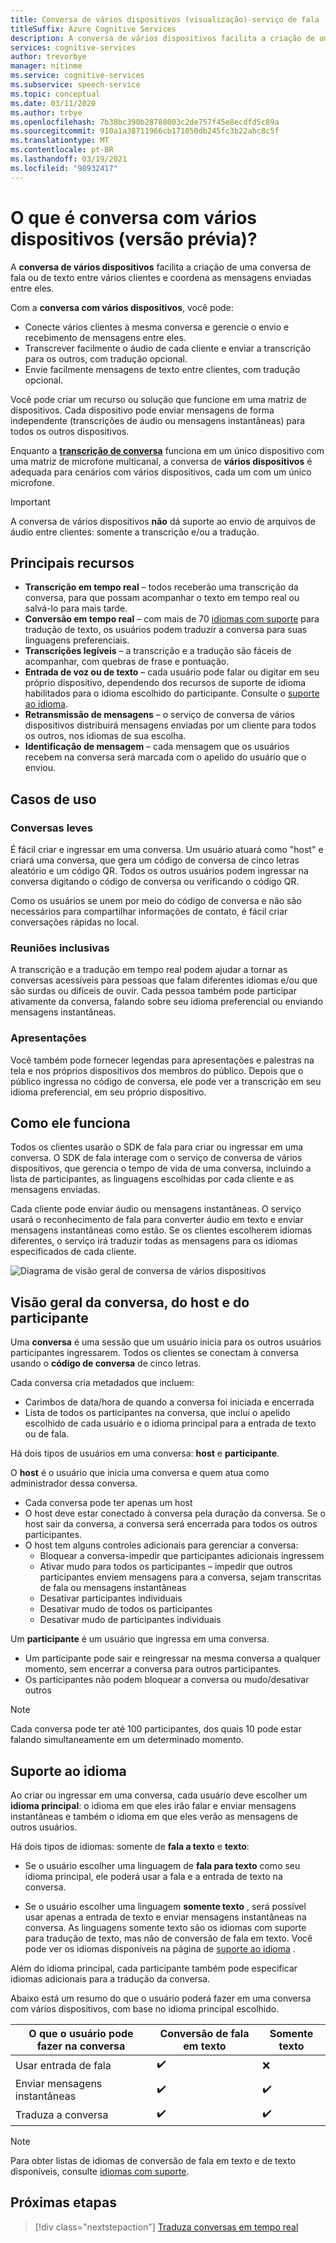 ```yaml
---
title: Conversa de vários dispositivos (visualização)-serviço de fala
titleSuffix: Azure Cognitive Services
description: A conversa de vários dispositivos facilita a criação de uma conversa de fala ou de texto entre vários clientes e coordena as mensagens que são enviadas entre elas.
services: cognitive-services
author: trevorbye
manager: nitinme
ms.service: cognitive-services
ms.subservice: speech-service
ms.topic: conceptual
ms.date: 03/11/2020
ms.author: trbye
ms.openlocfilehash: 7b38bc390b28788003c2de757f45e8ecdfd5c89a
ms.sourcegitcommit: 910a1a38711966cb171050db245fc3b22abc8c5f
ms.translationtype: MT
ms.contentlocale: pt-BR
ms.lasthandoff: 03/19/2021
ms.locfileid: "98932417"
---
```

# <a name="what-is-multi-device-conversation-preview"></a>O que é conversa com vários dispositivos (versão prévia)?

A **conversa de vários dispositivos** facilita a criação de uma conversa de fala ou de texto entre vários clientes e coordena as mensagens enviadas entre eles.

Com a **conversa com vários dispositivos**, você pode:

- Conecte vários clientes à mesma conversa e gerencie o envio e recebimento de mensagens entre eles.
- Transcrever facilmente o áudio de cada cliente e enviar a transcrição para os outros, com tradução opcional.
- Envie facilmente mensagens de texto entre clientes, com tradução opcional.

Você pode criar um recurso ou solução que funcione em uma matriz de dispositivos. Cada dispositivo pode enviar mensagens de forma independente (transcrições de áudio ou mensagens instantâneas) para todos os outros dispositivos.

Enquanto a [**transcrição de conversa**](conversation-transcription.md) funciona em um único dispositivo com uma matriz de microfone multicanal, a conversa de **vários dispositivos** é adequada para cenários com vários dispositivos, cada um com um único microfone.

>[!IMPORTANT]
> A conversa de vários dispositivos **não** dá suporte ao envio de arquivos de áudio entre clientes: somente a transcrição e/ou a tradução.

## <a name="key-features"></a>Principais recursos

- **Transcrição em tempo real** – todos receberão uma transcrição da conversa, para que possam acompanhar o texto em tempo real ou salvá-lo para mais tarde.
- **Conversão em tempo real** – com mais de 70 [idiomas com suporte](language-support.md#text-languages) para tradução de texto, os usuários podem traduzir a conversa para suas linguagens preferenciais.
- **Transcrições legíveis** – a transcrição e a tradução são fáceis de acompanhar, com quebras de frase e pontuação.
- **Entrada de voz ou de texto** – cada usuário pode falar ou digitar em seu próprio dispositivo, dependendo dos recursos de suporte de idioma habilitados para o idioma escolhido do participante. Consulte o [suporte ao idioma](language-support.md#speech-to-text).
- **Retransmissão de mensagens** – o serviço de conversa de vários dispositivos distribuirá mensagens enviadas por um cliente para todos os outros, nos idiomas de sua escolha.
- **Identificação de mensagem** – cada mensagem que os usuários recebem na conversa será marcada com o apelido do usuário que o enviou.

## <a name="use-cases"></a>Casos de uso

### <a name="lightweight-conversations"></a>Conversas leves

É fácil criar e ingressar em uma conversa. Um usuário atuará como "host" e criará uma conversa, que gera um código de conversa de cinco letras aleatório e um código QR. Todos os outros usuários podem ingressar na conversa digitando o código de conversa ou verificando o código QR. 

Como os usuários se unem por meio do código de conversa e não são necessários para compartilhar informações de contato, é fácil criar conversações rápidas no local.

### <a name="inclusive-meetings"></a>Reuniões inclusivas

A transcrição e a tradução em tempo real podem ajudar a tornar as conversas acessíveis para pessoas que falam diferentes idiomas e/ou que são surdas ou difíceis de ouvir. Cada pessoa também pode participar ativamente da conversa, falando sobre seu idioma preferencial ou enviando mensagens instantâneas.

### <a name="presentations"></a>Apresentações

Você também pode fornecer legendas para apresentações e palestras na tela e nos próprios dispositivos dos membros do público. Depois que o público ingressa no código de conversa, ele pode ver a transcrição em seu idioma preferencial, em seu próprio dispositivo.

## <a name="how-it-works"></a>Como ele funciona

Todos os clientes usarão o SDK de fala para criar ou ingressar em uma conversa. O SDK de fala interage com o serviço de conversa de vários dispositivos, que gerencia o tempo de vida de uma conversa, incluindo a lista de participantes, as linguagens escolhidas por cada cliente e as mensagens enviadas.  

Cada cliente pode enviar áudio ou mensagens instantâneas. O serviço usará o reconhecimento de fala para converter áudio em texto e enviar mensagens instantâneas como estão. Se os clientes escolherem idiomas diferentes, o serviço irá traduzir todas as mensagens para os idiomas especificados de cada cliente.

![Diagrama de visão geral de conversa de vários dispositivos](media/scenarios/multi-device-conversation.png)

## <a name="overview-of-conversation-host-and-participant"></a>Visão geral da conversa, do host e do participante

Uma **conversa** é uma sessão que um usuário inicia para os outros usuários participantes ingressarem. Todos os clientes se conectam à conversa usando o **código de conversa** de cinco letras.

Cada conversa cria metadados que incluem:
-    Carimbos de data/hora de quando a conversa foi iniciada e encerrada
-    Lista de todos os participantes na conversa, que inclui o apelido escolhido de cada usuário e o idioma principal para a entrada de texto ou de fala.


Há dois tipos de usuários em uma conversa:  **host** e **participante**.

O **host** é o usuário que inicia uma conversa e quem atua como administrador dessa conversa.
- Cada conversa pode ter apenas um host
- O host deve estar conectado à conversa pela duração da conversa. Se o host sair da conversa, a conversa será encerrada para todos os outros participantes.
- O host tem alguns controles adicionais para gerenciar a conversa: 
    - Bloquear a conversa-impedir que participantes adicionais ingressem
    - Ativar mudo para todos os participantes – impedir que outros participantes enviem mensagens para a conversa, sejam transcritas de fala ou mensagens instantâneas
    - Desativar participantes individuais
    - Desativar mudo de todos os participantes
    - Desativar mudo de participantes individuais

Um **participante** é um usuário que ingressa em uma conversa.
- Um participante pode sair e reingressar na mesma conversa a qualquer momento, sem encerrar a conversa para outros participantes.
- Os participantes não podem bloquear a conversa ou mudo/desativar outros

> [!NOTE]
> Cada conversa pode ter até 100 participantes, dos quais 10 pode estar falando simultaneamente em um determinado momento.

## <a name="language-support"></a>Suporte ao idioma

Ao criar ou ingressar em uma conversa, cada usuário deve escolher um **idioma principal**: o idioma em que eles irão falar e enviar mensagens instantâneas e também o idioma em que eles verão as mensagens de outros usuários.

Há dois tipos de idiomas: somente de **fala a texto** e **texto**:
- Se o usuário escolher uma linguagem de **fala para texto** como seu idioma principal, ele poderá usar a fala e a entrada de texto na conversa.

- Se o usuário escolher uma linguagem **somente texto** , será possível usar apenas a entrada de texto e enviar mensagens instantâneas na conversa. As linguagens somente texto são os idiomas com suporte para tradução de texto, mas não de conversão de fala em texto. Você pode ver os idiomas disponíveis na página de [suporte ao idioma](./language-support.md) .

Além do idioma principal, cada participante também pode especificar idiomas adicionais para a tradução da conversa.

Abaixo está um resumo do que o usuário poderá fazer em uma conversa com vários dispositivos, com base no idioma principal escolhido.


| O que o usuário pode fazer na conversa | Conversão de fala em texto | Somente texto |
|-----------------------------------|----------------|------|
| Usar entrada de fala | ✔️ | ❌ |
| Enviar mensagens instantâneas | ✔️ | ✔️ |
| Traduza a conversa | ✔️ | ✔️ |

> [!NOTE]
> Para obter listas de idiomas de conversão de fala em texto e de texto disponíveis, consulte [idiomas com suporte](./language-support.md).



## <a name="next-steps"></a>Próximas etapas

> [!div class="nextstepaction"]
> [Traduza conversas em tempo real](quickstarts/multi-device-conversation.md)